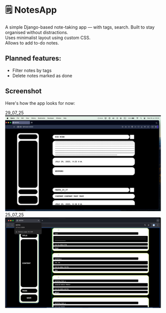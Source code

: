 # 🗒️ NotesApp

A simple Django-based note-taking app — with tags, search. Built to stay organised without distractions.  
Uses minimalist layout using custom CSS.  
Allows to add to-do notes.

## Planned features:
- Filter notes by tags
- Delete notes marked as done

## Screenshot

Here's how the app looks for now:

29_07_25  
![Notes App UI](assets/screenshot_29_07_25.png)  
25_07_25  
![Notes App UI](assets/screenshot_25_07_25.png)